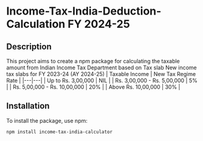 # Income-Tax-India-Deduction-Calculation  FY 2024-25

## Description
This project aims to create a npm package for calculating the taxable amount from Indian Income Tax Department based on Tax slab 
New income tax slabs for FY 2023-24 (AY 2024-25)
| Taxable Income | New Tax Regime Rate |
|---|---|
| Up to Rs. 3,00,000 | NIL |
| Rs. 3,00,000 - Rs. 5,00,000 | 5% |
| Rs. 5,00,000 - Rs. 10,00,000 | 20% |
| Above Rs. 10,00,000 | 30% |

## Installation

To install the package, use npm:

```bash
npm install income-tax-india-calculator



